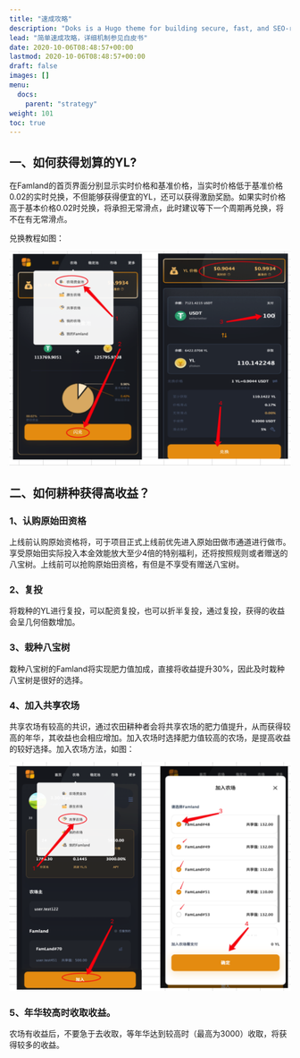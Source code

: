```yaml
---
title: "速成攻略"
description: "Doks is a Hugo theme for building secure, fast, and SEO-ready documentation websites, which you can easily update and customize."
lead: "简单速成攻略，详细机制参见白皮书"
date: 2020-10-06T08:48:57+00:00
lastmod: 2020-10-06T08:48:57+00:00
draft: false
images: []
menu:
  docs:
    parent: "strategy"
weight: 101
toc: true
---
```



## 一、如何获得划算的YL?

在Famland的首页界面分别显示实时价格和基准价格，当实时价格低于基准价格0.02的实时兑换，不但能够获得便宜的YL，还可以获得激励奖励。如果实时价格高于基本价格0.02时兑换，将承担无常滑点，此时建议等下一个周期再兑换，将不在有无常滑点。

兑换教程如图：

![image-20220330231950622](1.png)

## 二、如何耕种获得高收益？

### 1、认购原始田资格

上线前认购原始资格将，可于项目正式上线前优先进入原始田做市通道进行做市。享受原始田实际投入本金效能放大至少4倍的特别福利，还将按照规则或者赠送的八宝树。上线前可以抢购原始田资格，有但是不享受有赠送八宝树。

### 2、复投

将栽种的YL进行复投，可以配资复投，也可以折半复投，通过复投，获得的收益会呈几何倍数增加。

### 3、栽种八宝树

栽种八宝树的Famland将实现肥力值加成，直接将收益提升30%，因此及时栽种八宝树是很好的选择。

### 4、加入共享农场

共享农场有较高的共识，通过农田耕种者会将共享农场的肥力值提升，从而获得较高的年华，其收益也会相应增加。加入农场时选择肥力值较高的农场，是提高收益的较好选择。加入农场方法，如图：

![image-20220330231506595](2.png)

### 5、年华较高时收取收益。

农场有收益后，不要急于去收取，等年华达到较高时（最高为3000）收取，将获得较多的收益。

